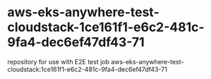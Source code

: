 # aws-eks-anywhere-test-cloudstack-1ce161f1-e6c2-481c-9fa4-dec6ef47df43-71
repository for use with E2E test job aws-eks-anywhere-test-cloudstack:1ce161f1-e6c2-481c-9fa4-dec6ef47df43-71
